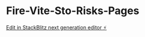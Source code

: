 # Fire-Vite-Sto-Risks-Pages

[Edit in StackBlitz next generation editor ⚡️](https://stackblitz.com/~/github.com/Maxim-Cherkasov/Fire-Vite-Sto-Risks-Pages)